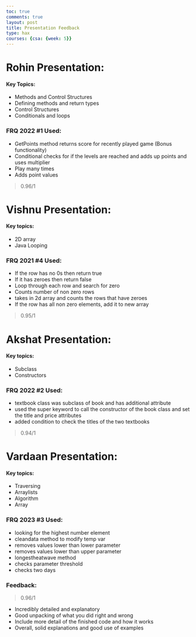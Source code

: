 ```yaml
---
toc: true
comments: true
layout: post
title: Presentation Feedback
type: hax
courses: {csa: {week: 5}}
---
```


# Rohin Presentation:
#### Key Topics:
- Methods and Control Structures
- Defining methods and return types
- Control Structures
- Conditionals and loops
### FRQ 2022 #1 Used:
- GetPoints method returns score for recently played game (Bonus functionality)
- Conditional checks for if the levels are reached and adds up points and uses multiplier
- Play many times
- Adds point values

>0.96/1


# Vishnu Presentation:
#### Key topics:
- 2D array
- Java Looping
### FRQ 2021 #4 Used:
- If the row has no 0s then return true
- If it has zeroes then return false
- Loop through each row and search for zero
- Counts number of non zero rows
- takes in 2d array and counts the rows that have zeroes
- If the row has all non zero elements, add it to new array

>0.95/1

# Akshat Presentation:
#### Key topics:
- Subclass
- Constructors
### FRQ 2022 #2 Used:
- textbook class was subclass of book and has additional attribute
- used the super keyword to call the constructor of the book class and set the title and price attributes
- added condition to check the titles of the two textbooks

>0.94/1

# Vardaan Presentation:
#### Key topics:
- Traversing
- Arraylists
- Algorithm
- Array
### FRQ 2023 #3 Used:
- looking for the highest number element
- cleandata method to modify temp var
- removes values lower than lower parameter
- removes values lower than upper parameter
- longestheatwave method
- checks parameter threshold
- checks two days

### Feedback:
>0.96/1
- Incredibly detailed and explanatory
- Good unpacking of what you did right and wrong
- Include more detail of the finished code and how it works
- Overall, solid explanations and good use of examples